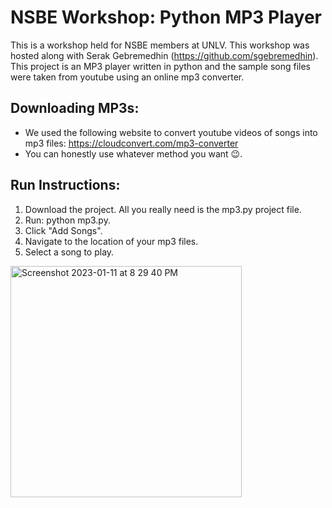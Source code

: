 # NSBE Workshop: Python MP3 Player
This is a workshop held for NSBE members at UNLV. This workshop was hosted along with 
Serak Gebremedhin (https://github.com/sgebremedhin). This project is an MP3 player written 
in python and the sample song files were taken from youtube using an online mp3 converter.

## Downloading MP3s:
- We used the following website to convert youtube videos of songs into mp3 files:
https://cloudconvert.com/mp3-converter
- You can honestly use whatever method you want 😉.

## Run Instructions:
1. Download the project. All you really need is the mp3.py project file.
2. Run: python mp3.py.
3. Click "Add Songs".
4. Navigate to the location of your mp3 files.
5. Select a song to play.

<img width="370" alt="Screenshot 2023-01-11 at 8 29 40 PM" src="https://user-images.githubusercontent.com/29269697/211977860-eb84a338-c233-4d9f-95b3-7dd63d78ae3c.png">
